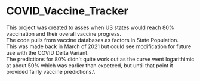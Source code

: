 # COVID_Vaccine_Tracker
This project was created to asses when US states would reach 80% vaccination and their overall vaccine progress.\
The code pulls from vaccine databases as factors in State Population.\
This was made back in March of 2021 but could see modification for future use with the COVID Delta Variant. \
The predictions for 80% didn't quite work out as the curve went logarithimic at about 50% which was earlier than expetced, but until that point it provided fairly vaccine predictions.\
